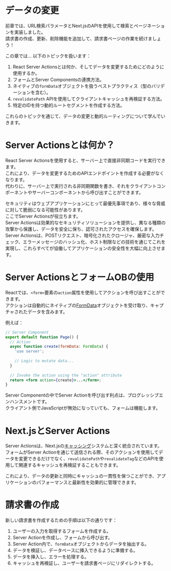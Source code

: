 # データの変更
前章では、URL検索パラメータとNext.jsのAPIを使用して検索とページネーションを実装しました。  
請求書の作成、更新、削除機能を追加して、請求書ページの作業を続けましょう！  

この章では... 以下のトピックを扱います：  

1. React Server Actionsとは何か、そしてデータを変更するためにどのように使用するか。
2. フォームとServer Componentsの連携方法。
3. ネイティブの`formData`オブジェクトを扱うベストプラクティス（型のバリデーションを含む）。
4. `revalidatePath` APIを使用してクライアントキャッシュを再検証する方法。
5. 特定のIDを持つ動的ルートセグメントを作成する方法。

これらのトピックを通じて、データの変更と動的ルーティングについて学んでいきます。  

# Server Actionsとは何か？
React Server Actionsを使用すると、サーバー上で直接非同期コードを実行できます。  
これにより、データを変更するためのAPIエンドポイントを作成する必要がなくなります。  
代わりに、サーバー上で実行される非同期関数を書き、それをクライアントコンポーネントやサーバーコンポーネントから呼び出すことができます。  

セキュリティはウェブアプリケーションにとって最優先事項であり、様々な脅威に対して脆弱になる可能性があります。  
ここでServer Actionsが役立ちます。  
Server Actionsは効果的なセキュリティソリューションを提供し、異なる種類の攻撃から保護し、データを安全に保ち、認可されたアクセスを確保します。  
Server Actionsは、POSTリクエスト、暗号化されたクロージャ、厳密な入力チェック、エラーメッセージのハッシュ化、ホスト制限などの技術を通じてこれを実現し、これらすべてが協働してアプリケーションの安全性を大幅に向上させます。  

# Server ActionsとフォームOBの使用
Reactでは、`<form>`要素の`action`属性を使用してアクションを呼び出すことができます。  
アクションは自動的にネイティブの[FormData](https://developer.mozilla.org/en-US/docs/Web/API/FormData)オブジェクトを受け取り、キャプチャされたデータを含みます。  

例えば：

```jsx
// Server Component
export default function Page() {
  // Action
  async function create(formData: FormData) {
    'use server';
 
    // Logic to mutate data...
  }
 
  // Invoke the action using the "action" attribute
  return <form action={create}>...</form>;
}
```

Server Componentの中でServer Actionを呼び出す利点は、プログレッシブエンハンスメントです。  
クライアント側でJavaScriptが無効になっていても、フォームは機能します。  

# Next.jsとServer Actions
Server Actionsは、Next.jsの[キャッシング](https://nextjs.org/docs/app/building-your-application/caching)システムと深く統合されています。  
フォームがServer Actionを通じて送信される際、そのアクションを使用してデータを変更できるだけでなく、`revalidatePath`や`revalidateTag`などのAPIを使用して関連するキャッシュを再検証することもできます。  

これにより、データの更新と同時にキャッシュの一貫性を保つことができ、アプリケーションのパフォーマンスと最新性を効果的に管理できます。  

# 請求書の作成
新しい請求書を作成するための手順は以下の通りです：  

1. ユーザーの入力を取得するフォームを作成する。
2. Server Actionを作成し、フォームから呼び出す。
3. Server Action内で、`formData`オブジェクトからデータを抽出する。
4. データを検証し、データベースに挿入できるように準備する。
5. データを挿入し、エラーを処理する。
6. キャッシュを再検証し、ユーザーを請求書ページにリダイレクトする。

